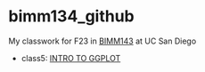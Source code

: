 # bimm134_github
My classwork for F23 in [BIMM143](https://bioboot.github.io/bimm143_F23/) at UC San Diego

- class5: [INTRO TO GGPLOT](https://github.com/y6zhong/bimm134_github/blob/b0ad06400eb0b348c1f7eff7a5d579dcf626abd8/class05/class05.pdf)
